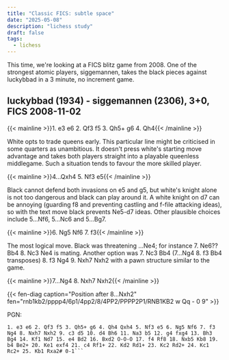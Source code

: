 ```yaml
---
title: "Classic FICS: subtle space"
date: "2025-05-08"
description: "lichess study"
draft: false
tags:
  - lichess
---
```

This time, we're looking at a FICS blitz game from 2008. One of the strongest atomic players, siggemannen, takes the black pieces against luckybbad in a 3 minute, no increment game.

## luckybbad (1934) - siggemannen (2306), 3+0, FICS 2008-11-02 ##

{{< mainline >}}1. e3 e6 2. Qf3 f5 3. Qh5+ g6 4. Qh4{{< /mainline >}}

White opts to trade queens early. This particular line might be criticised in some quarters as unambitious. It doesn't press white's starting move advantage and takes both players straight into a playable queenless middlegame. Such a situation tends to favour the more skilled player.

{{< mainline >}}4...Qxh4 5. Nf3 e5{{< /mainline >}}

Black cannot defend both invasions on e5 and g5, but white's knight alone is not too dangerous and black can play around it. A white knight on d7 can be annoying (guarding f8 and preventing castling and f-file attacking ideas), so with the text move black prevents Ne5-d7 ideas. Other plausible choices include 5...Nf6, 5...Nc6 and 5...Bg7.

{{< mainline >}}6. Ng5 Nf6 7. f3{{< /mainline >}}

The most logical move. Black was threatening ...Ne4; for instance 7. Ne6?? Bb4 8. Nc3 Ne4 is mating. Another option was 7. Nc3 Bb4 (7...Ng4 8. f3 Bb4 transposes) 8. f3 Ng4 9. Nxh7 Nxh2 with a pawn structure similar to the game.

{{< mainline >}}7...Ng4 8. Nxh7 Nxh2{{< /mainline >}}

{{< fen-diag caption="Position after 8...Nxh2" fen="rnb1kb2/pppp4/6p1/4pp2/8/4PP2/PPPP2P1/RNB1KB2 w Qq - 0 9" >}}

PGN:

```[Event "FICS rated atomic game"][Site "FICS freechess.org"][Date "2008.11.02"][White "luckybbad"][Black "siggemannen"][Result "0-1"][WhiteElo "1934"][BlackElo "2306"][TimeControl "180+0"][Variant "Atomic"]
1. e3 e6 2. Qf3 f5 3. Qh5+ g6 4. Qh4 Qxh4 5. Nf3 e5 6. Ng5 Nf6 7. f3 Ng4 8. Nxh7 Nxh2 9. c3 d5 10. d4 Bh6 11. Na3 b5 12. g4 fxg4 13. Bh3 Bg4 14. Kf1 Nd7 15. e4 Bd2 16. Bxd2 O-O-O 17. f4 Rf8 18. Nxb5 Kb8 19. b4 Be2+ 20. Ke1 exf4 21. c4 Rf1+ 22. Kd2 Rd1+ 23. Kc2 Rd2+ 24. Kc1 Rc2+ 25. Kb1 Rxa2# 0-1```
